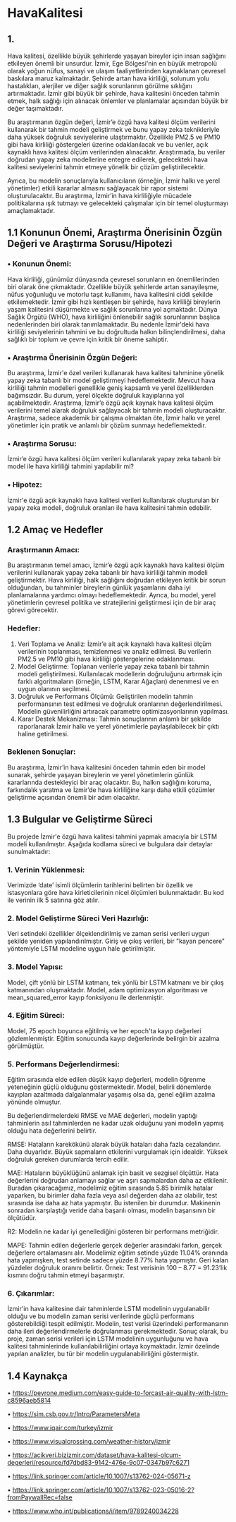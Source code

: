 # HavaKalitesi

## 1. 
Hava kalitesi, özellikle büyük şehirlerde yaşayan bireyler için insan sağlığını etkileyen önemli bir unsurdur. İzmir, Ege Bölgesi'nin en büyük metropolü olarak yoğun nüfus, sanayi ve ulaşım faaliyetlerinden kaynaklanan çevresel baskılara maruz kalmaktadır. Şehirde artan hava kirliliği, solunum yolu hastalıkları, alerjiler ve diğer sağlık sorunlarının görülme sıklığını artırmaktadır. İzmir gibi büyük bir şehirde, hava kalitesini önceden tahmin etmek, halk sağlığı için alınacak önlemler ve planlamalar açısından büyük bir değer taşımaktadır.

Bu araştırmanın özgün değeri, İzmir’e özgü hava kalitesi ölçüm verilerini kullanarak bir tahmin modeli geliştirmek ve bunu yapay zeka teknikleriyle daha yüksek doğruluk seviyelerine ulaştırmaktır. Özellikle PM2.5 ve PM10 gibi hava kirliliği göstergeleri üzerine odaklanılacak ve bu veriler, açık kaynaklı hava kalitesi ölçüm verilerinden alınacaktır. Araştırmada, bu veriler doğrudan yapay zeka modellerine entegre edilerek, gelecekteki hava kalitesi seviyelerini tahmin etmeye yönelik bir çözüm geliştirilecektir.

Ayrıca, bu modelin sonuçlarıyla kullanıcıların (örneğin, İzmir halkı ve yerel yönetimler) etkili kararlar almasını sağlayacak bir rapor sistemi oluşturulacaktır. Bu araştırma, İzmir’in hava kirliliğiyle mücadele politikalarına ışık tutmayı ve gelecekteki çalışmalar için bir temel oluşturmayı amaçlamaktadır.

## 1.1 Konunun Önemi, Araştırma Önerisinin Özgün Değeri ve Araştırma Sorusu/Hipotezi

### •	Konunun Önemi:
Hava kirliliği, günümüz dünyasında çevresel sorunların en önemlilerinden biri olarak öne çıkmaktadır. Özellikle büyük şehirlerde artan sanayileşme, nüfus yoğunluğu ve motorlu taşıt kullanımı, hava kalitesini ciddi şekilde etkilemektedir. İzmir gibi hızlı kentleşen bir şehirde, hava kirliliği bireylerin yaşam kalitesini düşürmekte ve sağlık sorunlarına yol açmaktadır. Dünya Sağlık Örgütü (WHO), hava kirliliğini önlenebilir sağlık sorunlarının başlıca nedenlerinden biri olarak tanımlamaktadır. Bu nedenle İzmir'deki hava kirliliği seviyelerinin tahmini ve bu doğrultuda halkın bilinçlendirilmesi, daha sağlıklı bir toplum ve çevre için kritik bir öneme sahiptir.

### •	Araştırma Önerisinin Özgün Değeri:
Bu araştırma, İzmir'e özel verileri kullanarak hava kalitesi tahminine yönelik yapay zeka tabanlı bir model geliştirmeyi hedeflemektedir. Mevcut hava kirliliği tahmin modelleri genellikle geniş kapsamlı ve yerel özelliklerden bağımsızdır. Bu durum, yerel ölçekte doğruluk kayıplarına yol açabilmektedir. Araştırma, İzmir’e özgü açık kaynak hava kalitesi ölçüm verilerini temel alarak doğruluk sağlayacak bir tahmin modeli oluşturacaktır. Araştırma, sadece akademik bir çalışma olmaktan öte, İzmir halkı ve yerel yönetimler için pratik ve anlamlı bir çözüm sunmayı hedeflemektedir.

### •	Araştırma Sorusu:
İzmir’e özgü hava kalitesi ölçüm verileri kullanılarak yapay zeka tabanlı bir model ile hava kirliliği tahmini yapılabilir mi?

### •	Hipotez:
İzmir'e özgü açık kaynaklı hava kalitesi verileri kullanılarak oluşturulan bir yapay zeka modeli, doğruluk oranları ile hava kalitesini tahmin edebilir.

## 1.2 Amaç ve Hedefler

### Araştırmanın Amacı:
Bu araştırmanın temel amacı, İzmir’e özgü açık kaynaklı hava kalitesi ölçüm verilerini kullanarak yapay zeka tabanlı bir hava kirliliği tahmin modeli geliştirmektir. Hava kirliliği, halk sağlığını doğrudan etkileyen kritik bir sorun olduğundan, bu tahminler bireylerin günlük yaşamlarını daha iyi planlamalarına yardımcı olmayı hedeflemektedir. Ayrıca, bu model, yerel yönetimlerin çevresel politika ve stratejilerini geliştirmesi için de bir araç görevi görecektir.

### Hedefler:
1.	Veri Toplama ve Analiz: İzmir’e ait açık kaynaklı hava kalitesi ölçüm verilerinin toplanması, temizlenmesi ve analiz edilmesi. Bu verilerin PM2.5 ve PM10 gibi hava kirliliği göstergelerine odaklanması.
2.	Model Geliştirme: Toplanan verilerle yapay zeka tabanlı bir tahmin modeli geliştirilmesi. Kullanılacak modellerin doğruluğunu artırmak için farklı algoritmaların (örneğin, LSTM, Karar Ağaçları) denenmesi ve en uygun olanının seçilmesi.
3.	Doğruluk ve Performans Ölçümü: Geliştirilen modelin tahmin performansının test edilmesi ve doğruluk oranlarının değerlendirilmesi. Modelin güvenilirliğini artıracak parametre optimizasyonlarının yapılması.
4.	Karar Destek Mekanizması: Tahmin sonuçlarının anlamlı bir şekilde raporlanarak İzmir halkı ve yerel yönetimlerle paylaşılabilecek bir çıktı haline getirilmesi.

### Beklenen Sonuçlar:
Bu araştırma, İzmir’in hava kalitesini önceden tahmin eden bir model sunarak, şehirde yaşayan bireylerin ve yerel yönetimlerin günlük kararlarında destekleyici bir araç olacaktır. Bu, halkın sağlığını koruma, farkındalık yaratma ve İzmir’de hava kirliliğine karşı daha etkili çözümler geliştirme açısından önemli bir adım olacaktır.

## 1.3 Bulgular ve Geliştirme Süreci
Bu projede İzmir'e özgü hava kalitesi tahmini yapmak amacıyla bir LSTM modeli kullanılmıştır. Aşağıda kodlama süreci ve bulgulara dair detaylar sunulmaktadır:

### 1.	Verinin Yüklenmesi:
 
Verimizde ‘date’ isimli ölçümlerin tarihlerini belirten bir özellik ve istasyonlara göre hava kirleticilerinin nicel ölçümleri bulunmaktadır. Bu kod ile verinin ilk 5 satırına göz atılır.

### 2.	Model Geliştirme Süreci Veri Hazırlığı:

Veri setindeki özellikler ölçeklendirilmiş ve zaman serisi verileri uygun şekilde yeniden yapılandırılmıştır.
Giriş ve çıkış verileri, bir "kayan pencere" yöntemiyle LSTM modeline uygun hale getirilmiştir.
 
### 3.	Model Yapısı:

Model, çift yönlü bir LSTM katmanı, tek yönlü bir LSTM katmanı ve bir çıkış katmanından oluşmaktadır.
Model, adam optimizasyon algoritması ve mean_squared_error kayıp fonksiyonu ile derlenmiştir.
 
### 4.	Eğitim Süreci:

Model, 75 epoch boyunca eğitilmiş ve her epoch'ta kayıp değerleri gözlemlenmiştir.
Eğitim sonucunda kayıp değerlerinde belirgin bir azalma görülmüştür.
 
### 5.	Performans Değerlendirmesi:

Eğitim sırasında elde edilen düşük kayıp değerleri, modelin öğrenme yeteneğinin güçlü olduğunu göstermektedir.
Model, belirli dönemlerde kayıpları azaltmada dalgalanmalar yaşamış olsa da, genel eğilim azalma yönünde olmuştur.
 
Bu değerlendirmelerdeki RMSE ve MAE değerleri, modelin yaptığı tahminlerin asıl tahminlerden ne kadar uzak olduğunu yani modelin yapmış olduğu hata değerlerini belirtir.
	
RMSE: Hataların karekökünü alarak büyük hataları daha fazla cezalandırır. Daha duyarlıdır. Büyük sapmaların etkilerini vurgulamak için idealdir. Yüksek doğruluk gereken durumlarda tercih edilir.

MAE: Hataların büyüklüğünü anlamak için basit ve sezgisel ölçüttür. Hata değerlerini doğrudan anlamayı sağlar ve aşırı sapmalardan daha az etkilenir.
Buradan çıkaracağımız, modelimiz eğitim sırasında 5.85 birimlik hatalar yaparken, bu birimler daha fazla veya asıl değerden daha az olabilir, test sırasında ise daha az hata yapmıştır. Bu istenilen bir durumdur. Makinenin sonradan karşılaştığı veride daha başarılı olması, modelin başarısının bir ölçütüdür.
	
R2: Modelin ne kadar iyi genellediğini gösteren bir performans metriğidir.
	
MAPE: Tahmin edilen değerlerle gerçek değerler arasındaki farkın, gerçek değerlere ortalamasını alır. Modelimiz eğitim setinde yüzde 11.04% oranında hata yapmışken, test setinde sadece yüzde 8.77% hata yapmıştır. Geri kalan yüzdeler doğruluk oranını belirtir. Örnek: Test verisinin 100 – 8.77 = 91.23’lik kısmını doğru tahmin etmeyi başarmıştır.
 
### 6. Çıkarımlar:

İzmir'in hava kalitesine dair tahminlerde LSTM modelinin uygulanabilir olduğu ve bu modelin zaman serisi verilerinde güçlü performans gösterebildiği tespit edilmiştir.
Modelin, test verisi üzerindeki performansının daha ileri değerlendirmelerle doğrulanması gerekmektedir.
Sonuç olarak, bu proje, zaman serisi verileri için LSTM modelinin uygunluğunu ve hava kalitesi tahminlerinde kullanılabilirliğini ortaya koymaktadır. İzmir özelinde yapılan analizler, bu tür bir modelin uygulanabilirliğini göstermiştir.
 

## 1.4 Kaynakça
•	https://peyrone.medium.com/easy-guide-to-forcast-air-quality-with-lstm-c8596aeb5814

•	https://sim.csb.gov.tr/Intro/ParametersMeta

•	https://www.iqair.com/turkey/izmir

•	https://www.visualcrossing.com/weather-history/izmir

•	https://acikveri.bizizmir.com/dataset/hava-kalitesi-olcum-degerleri/resource/fd7dbd83-9142-476e-9c07-0347b97c6271

•	https://link.springer.com/article/10.1007/s13762-024-05671-z

•	https://link.springer.com/article/10.1007/s13762-023-05016-2?fromPaywallRec=false

•	https://www.who.int/publications/i/item/9789240034228












